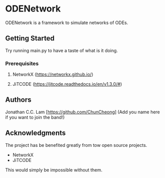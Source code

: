 # ODENetwork

ODENetwork is a framework to simulate networks of ODEs.

## Getting Started

Try running main.py to have a taste of what is it doing.

### Prerequisites

1. NetworkX (https://networkx.github.io/)

2. JiTCODE (https://jitcode.readthedocs.io/en/v1.3.0/#)


## Authors

Jonathan C.C. Lam [https://github.com/ChunCheong]
(Add you name here if you want to join the band!)


## Acknowledgments
The project has be benefited greatly from tow open source projects.
* NetworkX
* JiTCODE

This would simply be impossible without them.

